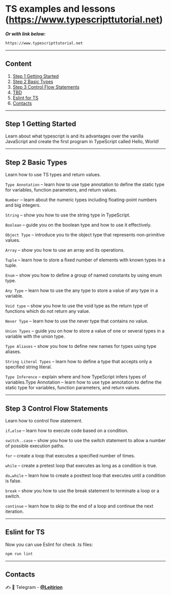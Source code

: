 # TS examples and lessons (https://www.typescripttutorial.net)
___Or with link below:___
```bash
https://www.typescripttutorial.net
```
---------
## Content
1. [Step 1 Getting Started](#Step-1-Getting-Started)
2. [Step 2 Basic Types](#Step-2-Basic-Types)
3. [Step 3 Control Flow Statements](#Step-3-Control-Flow-Statements)
4. [TBD](#TBD)
5. [Eslint for TS](#Eslint-for-TS)
6. [Contacts](#Contacts)

---------
<!-- toc -->
## Step 1 Getting Started

Learn about what typescript is and its advantages over the vanilla JavaScript and create the first program in TypeScript called Hello, World!

---------
<!-- toc -->
## Step 2 Basic Types

Learn how to use TS types and return values.

```Type Annotation``` – learn how to use type annotation to define the static type for variables, function parameters, and return values.

```Number``` – learn about the numeric types including floating-point numbers and big integers.

```String``` – show you how to use the string type in TypeScript.

```Boolean``` – guide you on the boolean type and how to use it effectively.

```Object Type``` – introduce you to the object type that represents non-primitive values.

```Array``` – show you how to use an array and its operations.

```Tuple``` – learn how to store a fixed number of elements with known types in a tuple.

```Enum``` – show you how to define a group of named constants by using enum type.

```Any Type``` – learn how to use the any type to store a value of any type in a variable.

```Void type``` – show you how to use the void type as the return type of functions which do not return any value.

```Never Type``` – learn how to use the never type that contains no value.

```Union Types``` – guide you on how to store a value of one or several types in a variable with the union type.

```Type Aliases``` – show you how to define new names for types using type aliases.

```String Literal Types``` – learn how to define a type that accepts only a specified string literal.

```Type Inference``` – explain where and how TypeScript infers types of variables.Type Annotation – learn how to use type annotation to define the static type for variables, function parameters, and return values.

---------
<!-- toc -->
## Step 3 Control Flow Statements

Learn how to control flow statement.

```if…else``` – learn how to execute code based on a condition.

```switch..case``` – show you how to use the switch statement to allow a number of possible execution paths.

```for``` – create a loop that executes a specified number of times.

```while``` – create a pretest loop that executes as long as a condition is true.

```do…while``` – learn how to create a posttest loop that executes until a condition is false.

```break``` – show you how to use the break statement to terminate a loop or a switch.

```continue``` – learn how to skip to the end of a loop and continue the next iteration.

---------
<!-- toc -->
## Eslint for TS

Now you can use Eslint for check .ts files:
```bash
npm run lint
```
---------


## Contacts
:writing_hand: :iphone: Telegram - [**@Leitirion**](https://t.me/leitirion)